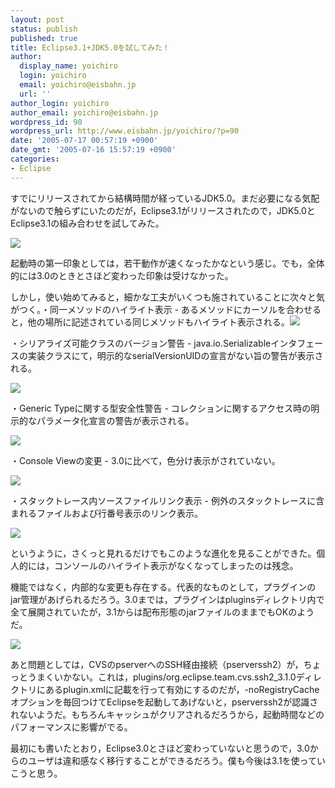 ```yaml
---
layout: post
status: publish
published: true
title: Eclipse3.1+JDK5.0を試してみた！
author:
  display_name: yoichiro
  login: yoichiro
  email: yoichiro@eisbahn.jp
  url: ''
author_login: yoichiro
author_email: yoichiro@eisbahn.jp
wordpress_id: 90
wordpress_url: http://www.eisbahn.jp/yoichiro/?p=90
date: '2005-07-17 00:57:19 +0900'
date_gmt: '2005-07-16 15:57:19 +0900'
categories:
- Eclipse
---
```


すでにリリースされてから結構時間が経っているJDK5.0。まだ必要になる気配がないので触らずにいたのだが，Eclipse3.1がリリースされたので，JDK5.0とEclipse3.1の組み合わせを試してみた。

![](http://www.eisbahn.jp/yoichiro/images/1090363.gif)

起動時の第一印象としては，若干動作が速くなったかなという感じ。でも，全体的には3.0のときとさほど変わった印象は受けなかった。

しかし，使い始めてみると，細かな工夫がいくつも施されていることに次々と気がつく。・同一メソッドのハイライト表示 - あるメソッドにカーソルを合わせると，他の場所に記述されている同じメソッドもハイライト表示される。![](http://www.eisbahn.jp/yoichiro/images/1090403.gif)

・シリアライズ可能クラスのバージョン警告 - java.io.Serializableインタフェースの実装クラスにて，明示的なserialVersionUIDの宣言がない旨の警告が表示される。

![](http://www.eisbahn.jp/yoichiro/images/1090422.gif)

・Generic Typeに関する型安全性警告 - コレクションに関するアクセス時の明示的なパラメータ化宣言の警告が表示される。

![](http://www.eisbahn.jp/yoichiro/images/1090440.gif)

・Console Viewの変更 - 3.0に比べて，色分け表示がされていない。

![](http://www.eisbahn.jp/yoichiro/images/1090451.gif)

・スタックトレース内ソースファイルリンク表示 - 例外のスタックトレースに含まれるファイルおよび行番号表示のリンク表示。

![](http://www.eisbahn.jp/yoichiro/images/1090465.gif)

というように，さくっと見れるだけでもこのような進化を見ることができた。個人的には，コンソールのハイライト表示がなくなってしまったのは残念。

機能ではなく，内部的な変更も存在する。代表的なものとして，プラグインのjar管理があげられるだろう。3.0までは，プラグインはpluginsディレクトリ内で全て展開されていたが，3.1からは配布形態のjarファイルのままでもOKのようだ。

![](http://www.eisbahn.jp/yoichiro/images/1090486.gif)

あと問題としては，CVSのpserverへのSSH経由接続（pserverssh2）が，ちょっとうまくいかない。これは，plugins/org.eclipse.team.cvs.ssh2_3.1.0ディレクトリにあるplugin.xmlに記載を行って有効にするのだが，-noRegistryCacheオプションを毎回つけてEclipseを起動してあげないと，pserverssh2が認識されないようだ。もちろんキャッシュがクリアされるだろうから，起動時間などのパフォーマンスに影響がでる。

最初にも書いたとおり，Eclipse3.0とさほど変わっていないと思うので，3.0からのユーザは違和感なく移行することができるだろう。僕も今後は3.1を使っていこうと思う。
